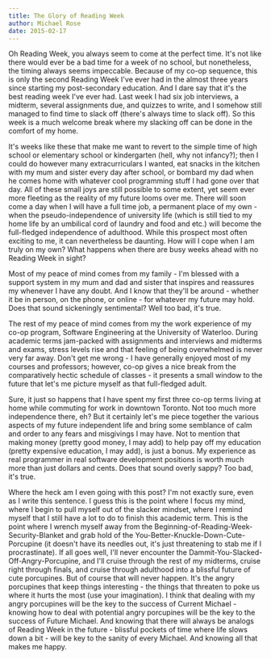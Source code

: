 ```yaml
---
title: The Glory of Reading Week
author: Michael Rose
date: 2015-02-17
---
```


Oh Reading Week, you always seem to come at the perfect time. It's not like there would ever be a bad time for a week of no school, but nonetheless, the timing always seems impeccable. Because of my co-op sequence, this is only the second Reading Week I've ever had in the almost three years since starting my post-secondary education. And I dare say that it's the best reading week I've ever had. Last week I had six job interviews, a midterm, several assignments due, and quizzes to write, and I somehow still managed to find time to slack off (there's always time to slack off). So this week is a much welcome break where my slacking off can be done in the comfort of my home.

It's weeks like these that make me want to revert to the simple time of high school or elementary school or kindergarten (hell, why not infancy?); then I could do however many extracurriculars I wanted, eat snacks in the kitchen with my mum and sister every day after school, or bombard my dad when he comes home with whatever cool programming stuff I had gone over that day. All of these small joys are still possible to some extent, yet seem ever more fleeting as the reality of my future looms over me. There will soon come a day when I will have a full time job, a permanent place of my own - when the pseudo-independence of university life (which is still tied to my home life by an umbilical cord of laundry and food and etc.) will become the full-fledged independence of adulthood. While this prospect most often exciting to me, it can nevertheless be daunting. How will I cope when I am truly on my own? What happens when there are busy weeks ahead with no Reading Week in sight?

Most of my peace of mind comes from my family - I'm blessed with a support system in my mum and dad and sister that inspires and reassures my whenever I have any doubt. And I know that they'll be around - whether it be in person, on the phone, or online - for whatever my future may hold. Does that sound sickeningly sentimental? Well too bad, it's true.

The rest of my peace of mind comes from my the work experience of my co-op program, Software Engineering at the University of Waterloo. During academic terms jam-packed with assignments and interviews and midterms and exams, stress levels rise and that feeling of being overwhelmed is never very far away. Don't get me wrong - I have generally enjoyed most of my courses and professors; however, co-op gives a nice break from the comparatively hectic schedule of classes - it presents a small window to the future that let's me picture myself as that full-fledged adult.

Sure, it just so happens that I have spent my first three co-op terms living at home while commuting for work in downtown Toronto. Not too much more independence there, eh? But it certainly let's me piece together the various aspects of my future independent life and bring some semblance of calm and order to any fears and misgivings I may have. Not to mention that making money (pretty good money, I may add) to help pay off my education (pretty expensive education, I may add), is just a bonus. My experience as real programmer in real software development positions is worth much more than just dollars and cents. Does that sound overly sappy? Too bad, it's true.

Where the heck am I even going with this post? I'm not exactly sure, even as I write this sentence. I guess this is the point where I focus my mind, where I begin to pull myself out of the slacker mindset, where I remind myself that I still have a lot to do to finish this academic term. This is the point where I wrench myself away from the Beginning-of-Reading-Week-Security-Blanket and grab hold of the You-Better-Knuckle-Down-Cute-Porcupine (it doesn't have its needles out, it's just threatening to stab me if I procrastinate). If all goes well, I'll never encounter the Dammit-You-Slacked-Off-Angry-Porcupine, and I'll cruise through the rest of my midterms, cruise right through finals, and cruise through adulthood into a blissful future of cute porcupines. But of course that will never happen. It's the angry porcupines that keep things interesting - the things that threaten to poke us where it hurts the most (use your imagination). I think that dealing with my angry porcupines will be the key to the success of Current Michael - knowing how to deal with potential angry porcupines will be the key to the success of Future Michael. And knowing that there will always be analogs of Reading Week in the future - blissful pockets of time where life slows down a bit - will be key to the sanity of every Michael. And knowing all that makes me happy.
